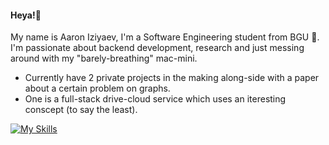 #### Heya!🙂
My name is Aaron Iziyaev, I'm a Software Engineering student from BGU 🐪.
I'm passionate about backend development, research and just messing around with my "barely-breathing" mac-mini.

- Currently have 2 private projects in the making along-side with a paper about a certain problem on graphs.
- One is a full-stack drive-cloud service which uses an iteresting conscept (to say the least).

[![My Skills](https://skillicons.dev/icons?i=java,cpp,cs,github,py)](https://skillicons.dev)
